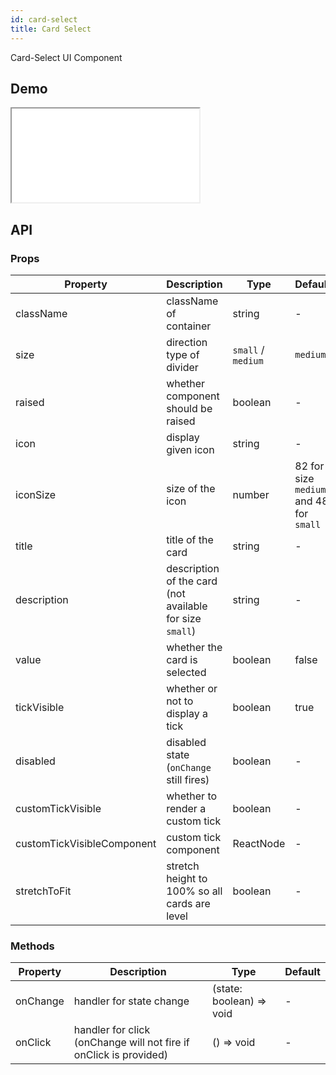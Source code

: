```yaml
---
id: card-select
title: Card Select
---
```


Card-Select UI Component

## Demo

<iframe src="/storybook-static/iframe.html?id=components-cardselect--default"></iframe>

## API

### Props

| Property                   | Description                                              | Type               | Default                                 |
| -------------------------- | -------------------------------------------------------- | ------------------ | --------------------------------------- |
| className                  | className of container                                   | string             | -                                       |
| size                       | direction type of divider                                | `small` / `medium` | `medium`                                |
| raised                     | whether component should be raised                       | boolean            | -                                       |
| icon                       | display given icon                                       | string             | -                                       |
| iconSize                   | size of the icon                                         | number             | 82 for size `medium` and 48 for `small` |
| title                      | title of the card                                        | string             | -                                       |
| description                | description of the card (not available for size `small`) | string             | -                                       |
| value                      | whether the card is selected                             | boolean            | false                                   |
| tickVisible                | whether or not to display a tick                         | boolean            | true                                    |
| disabled                   | disabled state (`onChange` still fires)                  | boolean            | -                                       |
| customTickVisible          | whether to render a custom tick                          | boolean            | -                                       |
| customTickVisibleComponent | custom tick component                                    | ReactNode          | -                                       |
| stretchToFit               | stretch height to 100% so all cards are level            | boolean            | -                                       |

### Methods

| Property | Description                                                       | Type                     | Default |
| -------- | ----------------------------------------------------------------- | ------------------------ | ------- |
| onChange | handler for state change                                          | (state: boolean) => void | -       |
| onClick  | handler for click (onChange will not fire if onClick is provided) | () => void               | -       |
